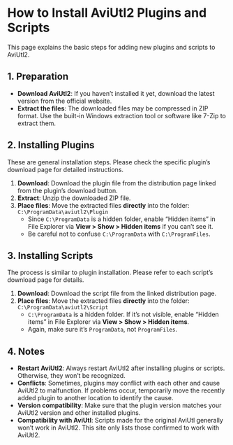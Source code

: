 # How to Install AviUtl2 Plugins and Scripts

This page explains the basic steps for adding new plugins and scripts to AviUtl2.

## 1. Preparation

- **Download AviUtl2**: If you haven’t installed it yet, download the latest version from the official website.  
- **Extract the files**: The downloaded files may be compressed in ZIP format. Use the built-in Windows extraction tool or software like 7-Zip to extract them.

## 2. Installing Plugins

These are general installation steps. Please check the specific plugin’s download page for detailed instructions.

1. **Download**: Download the plugin file from the distribution page linked from the plugin’s download button.  
2. **Extract**: Unzip the downloaded ZIP file.  
3. **Place files**: Move the extracted files **directly** into the folder:  
   `C:\ProgramData\aviutl2\Plugin`
   - Since `C:\ProgramData` is a hidden folder, enable “Hidden items” in File Explorer via **View > Show > Hidden items** if you can’t see it.  
   - Be careful not to confuse `C:\ProgramData` with `C:\ProgramFiles`.

## 3. Installing Scripts

The process is similar to plugin installation. Please refer to each script’s download page for details.

1. **Download**: Download the script file from the linked distribution page.  
2. **Place files**: Move the extracted files **directly** into the folder:  
   `C:\ProgramData\aviutl2\Script`
   - `C:\ProgramData` is a hidden folder. If it’s not visible, enable “Hidden items” in File Explorer via **View > Show > Hidden items**.  
   - Again, make sure it’s `ProgramData`, not `ProgramFiles`.

## 4. Notes

- **Restart AviUtl2**: Always restart AviUtl2 after installing plugins or scripts. Otherwise, they won’t be recognized.  
- **Conflicts**: Sometimes, plugins may conflict with each other and cause AviUtl2 to malfunction. If problems occur, temporarily move the recently added plugin to another location to identify the cause.  
- **Version compatibility**: Make sure that the plugin version matches your AviUtl2 version and other installed plugins.  
- **Compatibility with AviUtl**: Scripts made for the original AviUtl generally won’t work in AviUtl2. This site only lists those confirmed to work with AviUtl2.
